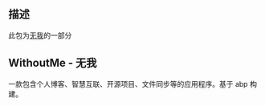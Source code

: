 ## 描述
此包为[无我](https://withouemw.zhaifanhua.com)的一部分

## WithoutMe - 无我
一款包含个人博客、智慧互联、开源项目、文件同步等的应用程序。基于 abp 构建。
